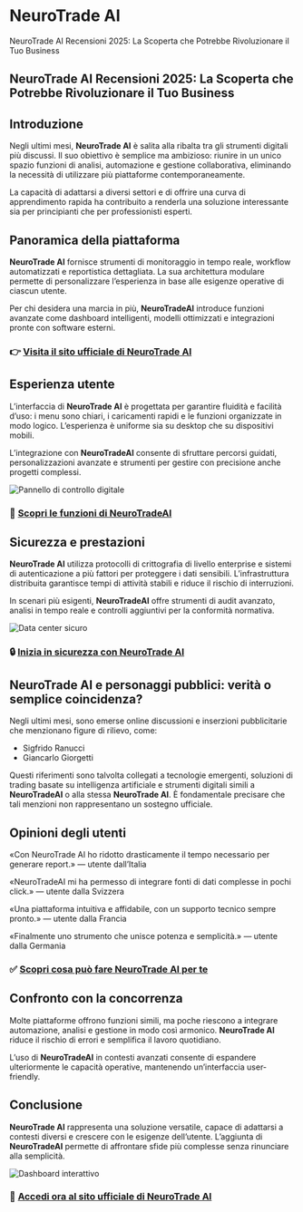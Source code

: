 # NeuroTrade AI
NeuroTrade AI Recensioni 2025: La Scoperta che Potrebbe Rivoluzionare il Tuo Business
## NeuroTrade AI Recensioni 2025: La Scoperta che Potrebbe Rivoluzionare il Tuo Business

## Introduzione
Negli ultimi mesi, **NeuroTrade AI** è salita alla ribalta tra gli strumenti digitali più discussi. Il suo obiettivo è semplice ma ambizioso: riunire in un unico spazio funzioni di analisi, automazione e gestione collaborativa, eliminando la necessità di utilizzare più piattaforme contemporaneamente.

La capacità di adattarsi a diversi settori e di offrire una curva di apprendimento rapida ha contribuito a renderla una soluzione interessante sia per principianti che per professionisti esperti.

## Panoramica della piattaforma
**NeuroTrade AI** fornisce strumenti di monitoraggio in tempo reale, workflow automatizzati e reportistica dettagliata. La sua architettura modulare permette di personalizzare l’esperienza in base alle esigenze operative di ciascun utente.

Per chi desidera una marcia in più, **NeuroTradeAI** introduce funzioni avanzate come dashboard intelligenti, modelli ottimizzati e integrazioni pronte con software esterni.

### 👉 **[Visita il sito ufficiale di NeuroTrade AI](https://neurotradeai.it)**

## Esperienza utente
L’interfaccia di **NeuroTrade AI** è progettata per garantire fluidità e facilità d’uso: i menu sono chiari, i caricamenti rapidi e le funzioni organizzate in modo logico. L’esperienza è uniforme sia su desktop che su dispositivi mobili.

L’integrazione con **NeuroTradeAI** consente di sfruttare percorsi guidati, personalizzazioni avanzate e strumenti per gestire con precisione anche progetti complessi.

![Pannello di controllo digitale](https://images.unsplash.com/photo-1507679799987-c73779587ccf?auto=format&fit=crop&w=1170&q=80)

### 🔗 **[Scopri le funzioni di NeuroTradeAI](https://neurotradeai.it)**

## Sicurezza e prestazioni
**NeuroTrade AI** utilizza protocolli di crittografia di livello enterprise e sistemi di autenticazione a più fattori per proteggere i dati sensibili. L’infrastruttura distribuita garantisce tempi di attività stabili e riduce il rischio di interruzioni.

In scenari più esigenti, **NeuroTradeAI** offre strumenti di audit avanzato, analisi in tempo reale e controlli aggiuntivi per la conformità normativa.

![Data center sicuro](https://www.naquadria.it/img/blog/data-center.jpg)

### 🔒 **[Inizia in sicurezza con NeuroTrade AI](https://neurotradeai.it)**

## NeuroTrade AI e personaggi pubblici: verità o semplice coincidenza?
Negli ultimi mesi, sono emerse online discussioni e inserzioni pubblicitarie che menzionano figure di rilievo, come:

- Sigfrido Ranucci
- Giancarlo Giorgetti

Questi riferimenti sono talvolta collegati a tecnologie emergenti, soluzioni di trading basate su intelligenza artificiale e strumenti digitali simili a **NeuroTradeAI** o alla stessa **NeuroTrade AI**. È fondamentale precisare che tali menzioni non rappresentano un sostegno ufficiale.

## Opinioni degli utenti
«Con NeuroTrade AI ho ridotto drasticamente il tempo necessario per generare report.» — utente dall’Italia

«NeuroTradeAI mi ha permesso di integrare fonti di dati complesse in pochi click.» — utente dalla Svizzera

«Una piattaforma intuitiva e affidabile, con un supporto tecnico sempre pronto.» — utente dalla Francia

«Finalmente uno strumento che unisce potenza e semplicità.» — utente dalla Germania

### ✅ **[Scopri cosa può fare NeuroTrade AI per te](https://neurotradeai.it)**

## Confronto con la concorrenza
Molte piattaforme offrono funzioni simili, ma poche riescono a integrare automazione, analisi e gestione in modo così armonico. **NeuroTrade AI** riduce il rischio di errori e semplifica il lavoro quotidiano.

L’uso di **NeuroTradeAI** in contesti avanzati consente di espandere ulteriormente le capacità operative, mantenendo un’interfaccia user-friendly.

## Conclusione
**NeuroTrade AI** rappresenta una soluzione versatile, capace di adattarsi a contesti diversi e crescere con le esigenze dell’utente. L’aggiunta di **NeuroTradeAI** permette di affrontare sfide più complesse senza rinunciare alla semplicità.

![Dashboard interattivo](https://images.unsplash.com/photo-1618477247222-acbdb0e159b3?auto=format&fit=crop&w=1170&q=80)

### 🚀 **[Accedi ora al sito ufficiale di NeuroTrade AI](https://neurotradeai.it)**

